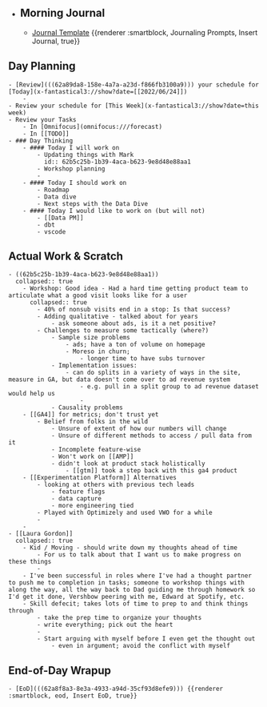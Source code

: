 - ## Morning Journal
	- [Journal Template](((62a73923-0d4c-4e1c-a939-7fd90622dd86))) {{renderer :smartblock, Journaling Prompts, Insert Journal, true}}
## Day Planning
	- [Review](((62a89da8-158e-4a7a-a23d-f866fb3100a9))) your schedule for [Today](x-fantastical3://show?date=[[2022/06/24]])
		-
	- Review your schedule for [This Week](x-fantastical3://show?date=this week)
	- Review your Tasks
		- In [Omnifocus](omnifocus:///forecast)
		- In [[TODO]]
	- ### Day Thinking
		- #### Today I will work on
			- Updating things with Mark
			  id:: 62b5c25b-1b39-4aca-b623-9e8d48e88aa1
			- Workshop planning
			-
		- #### Today I should work on
			- Roadmap
			- Data dive
			- Next steps with the Data Dive
		- #### Today I would like to work on (but will not)
			- [[Data PM]]
			- dbt
			- vscode
## Actual Work & Scratch
	- ((62b5c25b-1b39-4aca-b623-9e8d48e88aa1))
	  collapsed:: true
		- Workshop: Good idea - Had a hard time getting product team to articulate what a good visit looks like for a user
		  collapsed:: true
			- 40% of nonsub visits end in a stop: Is that success?
			- Adding qualitative - talked about for years
				- ask someone about ads, is it a net positive?
			- Challenges to measure some tactically (where?)
				- Sample size problems
					- ads; have a ton of volume on homepage
					- Moreso in churn;
						- longer time to have subs turnover
				- Implementation issues:
					- can do splits in a variety of ways in the site, measure in GA, but data doesn't come over to ad revenue system
						- e.g. pull in a split group to ad revenue dataset would help us
						-
				- Causality problems
		- [[GA4]] for metrics; don't trust yet
			- Belief from folks in the wild
				- Unsure of extent of how our numbers will change
				- Unsure of different methods to access / pull data from it
				- Incomplete feature-wise
				- Won't work on [[AMP]]
				- didn't look at product stack holistically
					- [[gtm]] took a step back with this ga4 product
		- [[Experimentation Platform]] Alternatives
			- looking at others with previous tech leads
				- feature flags
				- data capture
				- more engineering tied
			- Played with Optimizely and used VWO for a while
			-
		-
	- [[Laura Gordon]]
	  collapsed:: true
		- Kid / Moving - should write down my thoughts ahead of time
			- For us to talk about that I want us to make progress on these things
			-
		- I've been successful in roles where I've had a thought partner to push me to completion in tasks; someone to workshop things with along the way, all the way back to Dad guiding me through homework so I'd get it done, Vershbow peering with me, Edward at Spotify, etc.
		- Skill defecit; takes lots of time to prep to and think things through
			- take the prep time to organize your thoughts
			- write everything; pick out the heart
			-
			- Start arguing with myself before I even get the thought out
				- even in argument; avoid the conflict with myself
## End-of-Day Wrapup
	- [EoD](((62a8f8a3-8e3a-4933-a94d-35cf93d8efe9))) {{renderer :smartblock, eod, Insert EoD, true}}